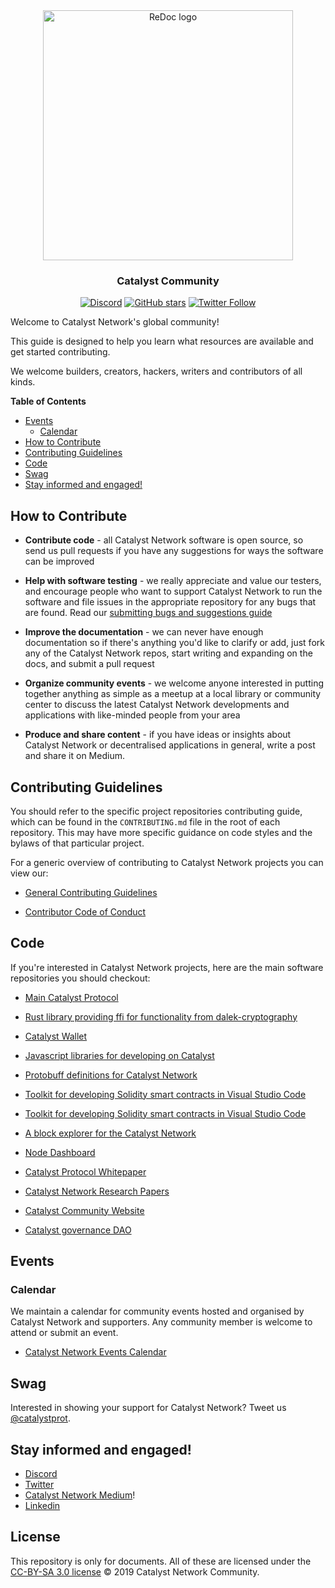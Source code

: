<div align="center">
  <img alt="ReDoc logo" src="https://raw.githubusercontent.com/catalyst-network/Community/master/media-pack/logo.png" width="400px" />

  ### Catalyst Community
 
[![Discord](https://img.shields.io/discord/713661828239982683?color=blueviolet&label=discord)](https://discord.gg/3JmXRXv)
[![GitHub stars](https://img.shields.io/github/stars/catalyst-network/community?style=social)](https://github.com/catalyst-network/Catalyst/stargazers)
[![Twitter Follow](https://img.shields.io/twitter/follow/catalystprot?style=social)](https://twitter.com/catalystprot)
</div>

Welcome to Catalyst Network's global community! 

This guide is designed to help you learn what resources are available and get started contributing.

We welcome builders, creators, hackers, writers and contributors of all kinds.

**Table of Contents**
<!-- TOC -->

  - [Events](#events)
    - [Calendar](#calendar)
  - [How to Contribute](#how-to-contribute)
  - [Contributing Guidelines](#contributing-guidelines)
  - [Code](#code)
  - [Swag](#swag)
  - [Stay informed and engaged!](#stay-informed-and-engaged)

<!-- /TOC -->

## How to Contribute

-  **Contribute code** - all Catalyst Network software is open source, so send us pull requests if you have any suggestions for ways the software can be improved

-  **Help with software testing** - we really appreciate and value our testers, and encourage people who want to support Catalyst Network to run the software and file issues in the appropriate repository for any bugs that are found. Read our [submitting bugs and suggestions guide](https://github.com/catalyst-network/community/blob/master/CONTRIBUTING.md#issue-reporting-guidelines)

-  **Improve the documentation** - we can never have enough documentation so if there's anything you'd like to clarify or add, just fork any of the Catalyst Network repos, start writing and expanding on the docs, and submit a pull request

-  **Organize community events** - we welcome anyone interested in putting together anything as simple as a meetup at a local library or community center to discuss the latest Catalyst Network developments and applications with like-minded people from your area

-  **Produce and share content** - if you have ideas or insights about Catalyst Network or decentralised applications in general, write a post and share it on Medium.

## Contributing Guidelines

You should refer to the specific project repositories contributing guide, which can be found in the `CONTRIBUTING.md` file in the root of each repository. This may have more specific guidance on code styles and the bylaws of that particular project.

For a generic overview of contributing to Catalyst Network projects you can view our:

* [General Contributing Guidelines](https://github.com/catalyst-network/community/blob/master/CONTRIBUTING.md)

* [Contributor Code of Conduct](https://github.com/catalyst-network/Community/blob/master/CODE_OF_CONDUCT.md)

## Code

If you're interested in Catalyst Network projects, here are the main software repositories you should checkout:

* [Main Catalyst Protocol](https://github.com/catalyst-network/Catalyst)

* [Rust library providing ffi for functionality from dalek-cryptography](https://github.com/catalyst-network/Catalyst-rs)

* [Catalyst Wallet](https://github.com/catalyst-network/Catalyst-wallet)

* [Javascript libraries for developing on Catalyst](https://github.com/catalyst-network/Catalyst-js)

* [Protobuff definitions for Catalyst Network](https://github.com/catalyst-network/Protocol)

* [Toolkit for developing Solidity smart contracts in Visual Studio Code](https://github.com/catalyst-network/Cat-Blockchain-Toolkit)

* [Toolkit for developing Solidity smart contracts in Visual Studio Code](https://github.com/catalyst-network/catalyst-vscode)

* [A block explorer for the Catalyst Network](https://github.com/catalyst-network/expedition)

* [Node Dashboard](https://github.com/catalyst-network/node-dashboard)

* [Catalyst Protocol Whitepaper](https://github.com/catalyst-network/whitepaper)

* [Catalyst Network Research Papers](https://github.com/catalyst-network/Research)

* [Catalyst Community Website](https://github.com/catalyst-network/catalystnetwork.github.io)

* [Catalyst governance DAO](https://github.com/catalyst-network/KatalDAO)


## Events

### Calendar

We maintain a calendar for community events hosted and organised by Catalyst Network and supporters. Any community member is welcome to attend or submit an event.

*  [Catalyst Network Events Calendar](https://www.eventbrite.com/o/atlas-city-17605869395)

## Swag

Interested in showing your support for Catalyst Network?  Tweet us [@catalystprot](https://twitter.com/catalystprot).

## Stay informed and engaged!

- [Discord](https://discord.gg/3JmXRXv)
- [Twitter](https://twitter.com/catalystNetOrg)
- [Catalyst Network Medium](https://medium.com/catalystnetorg)!
- [Linkedin](https://www.linkedin.com/company/catalyst-network/about/)

## License

This repository is only for documents. All of these are licensed under the [CC-BY-SA 3.0 license](LICENSE) © 2019 Catalyst Network Community.
